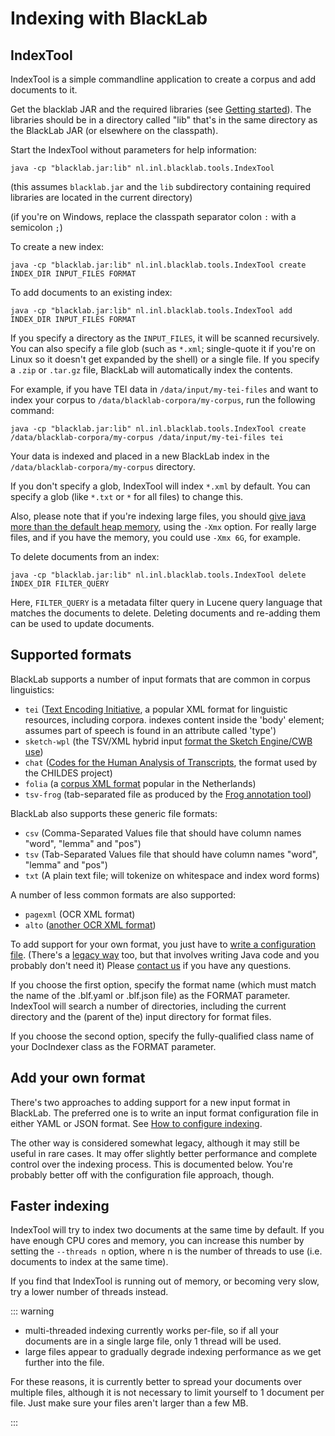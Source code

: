 # Indexing with BlackLab

## IndexTool

IndexTool is a simple commandline application to create a corpus and add documents to it.

Get the blacklab JAR and the required libraries (see [Getting started](getting-started.html#getting-blacklab)). The libraries should be in a directory called "lib" that's in the same directory as the BlackLab JAR (or elsewhere on the classpath).

Start the IndexTool without parameters for help information:

    java -cp "blacklab.jar:lib" nl.inl.blacklab.tools.IndexTool
 
(this assumes `blacklab.jar` and the `lib` subdirectory containing required libraries are located in the current directory)

(if you're on Windows, replace the classpath separator colon `:` with a semicolon `;`)

To create a new index:

    java -cp "blacklab.jar:lib" nl.inl.blacklab.tools.IndexTool create INDEX_DIR INPUT_FILES FORMAT

To add documents to an existing index:

    java -cp "blacklab.jar:lib" nl.inl.blacklab.tools.IndexTool add INDEX_DIR INPUT_FILES FORMAT

If you specify a directory as the `INPUT_FILES`, it will be scanned recursively. You can also specify a file glob (such as `*.xml`; single-quote it if you're on Linux so it doesn't get expanded by the shell) or a single file. If you specify a `.zip` or `.tar.gz` file, BlackLab will automatically index the contents.

For example, if you have TEI data in `/data/input/my-tei-files` and want to index your corpus to `/data/blacklab-corpora/my-corpus`, run the following command:

    java -cp "blacklab.jar:lib" nl.inl.blacklab.tools.IndexTool create /data/blacklab-corpora/my-corpus /data/input/my-tei-files tei

Your data is indexed and placed in a new BlackLab index in the `/data/blacklab-corpora/my-corpus` directory.

If you don't specify a glob, IndexTool will index `*.xml` by default. You can specify a glob (like `*.txt` or `*` for all files) to change this.

Also, please note that if you're indexing large files, you should [give java more than the default heap memory](https://docs.oracle.com/cd/E15523_01/web.1111/e13814/jvm_tuning.htm#PERFM161), using the `-Xmx` option. For really large files, and if you have the memory, you could use `-Xmx 6G`, for example.

To delete documents from an index:

    java -cp "blacklab.jar:lib" nl.inl.blacklab.tools.IndexTool delete INDEX_DIR FILTER_QUERY
    
Here, `FILTER_QUERY` is a metadata filter query in Lucene query language that matches the documents to delete. Deleting documents and re-adding them can be used to update documents.

## Supported formats

BlackLab supports a number of input formats that are common in corpus linguistics:

* `tei` ([Text Encoding Initiative](http://www.tei-c.org/), a popular XML format for linguistic resources, including corpora. indexes content inside the 'body' element; assumes part of speech is found in an attribute called 'type')
* `sketch-wpl` (the TSV/XML hybrid input [format the Sketch Engine/CWB use](https://www.sketchengine.co.uk/documentation/preparing-corpus-text/))
* `chat` ([Codes for the Human Analysis of Transcripts](https://en.wikipedia.org/wiki/CHILDES#Database_Format), the format used by the CHILDES project)
* `folia` (a [corpus XML format](https://proycon.github.io/folia/) popular in the Netherlands)
* `tsv-frog` (tab-separated file as produced by the [Frog annotation tool](https://languagemachines.github.io/frog/))

BlackLab also supports these generic file formats:

* `csv` (Comma-Separated Values file that should have column names "word", "lemma" and "pos")
* `tsv` (Tab-Separated Values file that should have column names "word", "lemma" and "pos")
* `txt` (A plain text file; will tokenize on whitespace and index word forms)

A number of less common formats are also supported:

* `pagexml` (OCR XML format)
* `alto` ([another OCR XML format](http://www.loc.gov/standards/alto/))

To add support for your own format, you just have to [write a configuration file](how-to-configure-indexing.html). (There's a [legacy way](/development/customization/docindexer.md) too, but that involves writing Java code and you probably don't need it) Please [contact us](/guide/about.md#contact-us) if you have any questions.

If you choose the first option, specify the format name (which must match the name of the .blf.yaml or .blf.json file) as the FORMAT parameter. IndexTool will search a number of directories, including the current directory and the (parent of the) input directory for format files.

If you choose the second option, specify the fully-qualified class name of your DocIndexer class as the FORMAT parameter.

## Add your own format

There's two approaches to adding support for a new input format in BlackLab. The preferred one is to write an input format configuration file in either YAML or JSON format. See [How to configure indexing](/guide/how-to-configure-indexing.md).

The other way is considered somewhat legacy, although it may still be useful in rare cases. It may offer slightly better performance and complete control over the indexing process. This is documented below. You're probably better off with the configuration file approach, though.

## Faster indexing

IndexTool will try to index two documents at the same time by default. If you have enough CPU cores and memory, you can increase this number by setting the `--threads n` option, where n is the number of threads to use (i.e. documents to index at the same time).

If you find that IndexTool is running out of memory, or becoming very slow, try a lower number of threads instead.

::: warning 

- multi-threaded indexing currently works per-file, so if all your documents are in a single large file, only 1 thread will be used.
- large files appear to gradually degrade indexing performance as we get further into the file.

For these reasons, it is currently better to spread your documents over multiple files, although it is not necessary to limit yourself to 1 document per file. Just make sure your files aren't larger than a few MB.

:::
